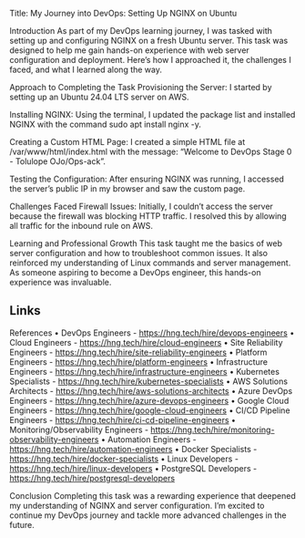 Title: My Journey into DevOps: Setting Up NGINX on Ubuntu

Introduction
As part of my DevOps learning journey, I was tasked with setting up and configuring NGINX on a fresh Ubuntu server. This task was designed to help me gain hands-on experience with web server configuration and deployment. Here’s how I approached it, the challenges I faced, and what I learned along the way.

Approach to Completing the Task
Provisioning the Server: I started by setting up an Ubuntu 24.04 LTS server on AWS.

Installing NGINX: Using the terminal, I updated the package list and installed NGINX with the command sudo apt install nginx -y.

Creating a Custom HTML Page: I created a simple HTML file at /var/www/html/index.html with the message: “Welcome to DevOps Stage 0 - Tolulope OJo/Ops-ack”.

Testing the Configuration: After ensuring NGINX was running, I accessed the server’s public IP in my browser and saw the custom page.

Challenges Faced
Firewall Issues: Initially, I couldn’t access the server because the firewall was blocking HTTP traffic. I resolved this by allowing all traffic for the inbound rule on AWS.

Learning and Professional Growth
This task taught me the basics of web server configuration and how to troubleshoot common issues. It also reinforced my understanding of Linux commands and server management. As someone aspiring to become a DevOps engineer, this hands-on experience was invaluable. 

## Links
References
• DevOps Engineers -  https://hng.tech/hire/devops-engineers
• Cloud Engineers -  https://hng.tech/hire/cloud-engineers
• Site Reliability Engineers -  https://hng.tech/hire/site-reliability-engineers
• Platform Engineers -  https://hng.tech/hire/platform-engineers
• Infrastructure Engineers -  https://hng.tech/hire/infrastructure-engineers
• Kubernetes Specialists -  https://hng.tech/hire/kubernetes-specialists
• AWS Solutions Architects -  https://hng.tech/hire/aws-solutions-architects
• Azure DevOps Engineers -  https://hng.tech/hire/azure-devops-engineers
• Google Cloud Engineers -  https://hng.tech/hire/google-cloud-engineers
• CI/CD Pipeline Engineers -  https://hng.tech/hire/ci-cd-pipeline-engineers
• Monitoring/Observability Engineers -  https://hng.tech/hire/monitoring-observability-engineers
• Automation Engineers -  https://hng.tech/hire/automation-engineers
• Docker Specialists -  https://hng.tech/hire/docker-specialists
• Linux Developers -  https://hng.tech/hire/linux-developers
• PostgreSQL Developers -  https://hng.tech/hire/postgresql-developers


Conclusion
Completing this task was a rewarding experience that deepened my understanding of NGINX and server configuration. I’m excited to continue my DevOps journey and tackle more advanced challenges in the future.

